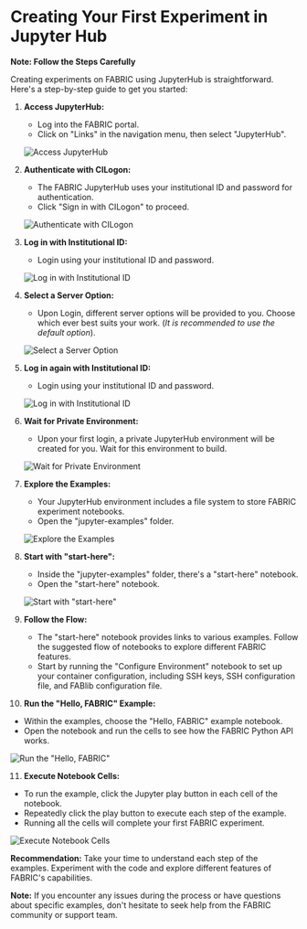 # Creating Your First Experiment in Jupyter Hub

**Note: Follow the Steps Carefully**

Creating experiments on FABRIC using JupyterHub is straightforward. Here's a step-by-step guide to get you started:

1. **Access JupyterHub:**
   - Log into the FABRIC portal.
   - Click on "Links" in the navigation menu, then select "JupyterHub".
   
   ![Access JupyterHub](https://learn.fabric-testbed.net/wp-content/uploads/2021/08/1-portal-jupyter-hub-annotated.png)

2. **Authenticate with CILogon:**
   - The FABRIC JupyterHub uses your institutional ID and password for authentication.
   - Click "Sign in with CILogon" to proceed.
   
   ![Authenticate with CILogon](https://learn.fabric-testbed.net/wp-content/uploads/2021/08/2-CILogon-1-annotated.png)

3. **Log in with Institutional ID:**
   - Login using your institutional ID and password.
   
   ![Log in with Institutional ID](https://learn.fabric-testbed.net/wp-content/uploads/2021/08/CreateAccount-7-UniversityIDPassword.png)
   
4. **Select a Server Option:**
   - Upon Login, different server options will be provided to you. Choose which ever best suits your work. (*It is recommended to use the default option*). 
   
   ![Select a Server Option](https://transfer.sh/A84IsgftTr/Screenshot%202023-08-09%20at%202.20.56%20AM.png)
   
5. **Log in again with Institutional ID:**
   - Login using your institutional ID and password.
   
   ![Log in with Institutional ID](https://learn.fabric-testbed.net/wp-content/uploads/2021/08/CreateAccount-7-UniversityIDPassword.png)

6. **Wait for Private Environment:**
   - Upon your first login, a private JupyterHub environment will be created for you. Wait for this environment to build.
   
   ![Wait for Private Environment](https://learn.fabric-testbed.net/wp-content/uploads/2021/08/4-WaitForEnvironmentToBuild.png)

7. **Explore the Examples:**
   - Your JupyterHub environment includes a file system to store FABRIC experiment notebooks.
   - Open the "jupyter-examples" folder.
   
   ![Explore the Examples](https://learn.fabric-testbed.net/wp-content/uploads/2021/08/5-ClickJupyterExamplesFolder.png)

8. **Start with "start-here":**
   - Inside the "jupyter-examples" folder, there's a "start-here" notebook.
   - Open the "start-here" notebook.
   
   ![Start with "start-here"](https://learn.fabric-testbed.net/wp-content/uploads/2021/08/6-OpenStartHereNotebook.png)

9. **Follow the Flow:**
   - The "start-here" notebook provides links to various examples. Follow the suggested flow of notebooks to explore different FABRIC features.
   - Start by running the "Configure Environment" notebook to set up your container configuration, including SSH keys, SSH configuration file, and FABlib configuration file.

10. **Run the "Hello, FABRIC" Example:**
   - Within the examples, choose the "Hello, FABRIC" example notebook.
   - Open the notebook and run the cells to see how the FABRIC Python API works.
   
   ![Run the "Hello, FABRIC"](https://learn.fabric-testbed.net/wp-content/uploads/2021/08/7-OpenHelloFABRIC.png)

11. **Execute Notebook Cells:**
   - To run the example, click the Jupyter play button in each cell of the notebook.
   - Repeatedly click the play button to execute each step of the example.
   - Running all the cells will complete your first FABRIC experiment.
    
![Execute Notebook Cells](https://learn.fabric-testbed.net/wp-content/uploads/2021/08/8-RepeatPlayButton.png)

**Recommendation:**
Take your time to understand each step of the examples. Experiment with the code and explore different features of FABRIC's capabilities.

**Note:** If you encounter any issues during the process or have questions about specific examples, don't hesitate to seek help from the FABRIC community or support team.
